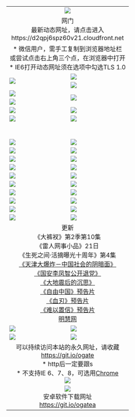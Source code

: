 ﻿<table>
  <tr></tr>
  <tr><td colspan=2 align=center><img src="https://cloud.githubusercontent.com/assets/11880933/13434984/f430fae2-e012-11e5-814f-c2df1e82b247.jpg" /></td></tr>
  <tr><td colspan=2 align=center>网门<br>最新动态网址，请点击进入
<br>https://d2qpj6spz60v21.cloudfront.net
    </td>
  </tr>
  <tr>
    <td colspan=2 align=center>* 微信用户，需手工复制到浏览器地址栏<br>或尝试点击右上角三个点，在浏览器中打开
    <br>* IE6打开动态网址须在选项中勾选TLS 1.0</td>
  </tr>
  <tr>
    <td rowspan=2><a href="https://d2qpj6spz60v21.cloudfront.net/ogUP.aspx?name=11DKC.mp4&list=11DKC" target="_blank"><img src="https://d2qpj6spz60v21.cloudfront.net/Up/11DKC1.jpg" /></a></td> 
    <td><div><a href="https://d2qpj6spz60v21.cloudfront.net/ogUP.aspx?name=LRWS.mp4&list=LRWS" target="_blank"><img src="https://d2qpj6spz60v21.cloudfront.net/Up/LRWS.jpg" /></a></td>
   </tr>
  <tr>
    <td><a href="https://d2qpj6spz60v21.cloudfront.net/ogNiceVedio.aspx" target="_blank"><img src="https://d2qpj6spz60v21.cloudfront.net/Up/11TGKDY.jpg" /></a></td>
  </tr>
  <tr>
    <td><a href="https://d2qpj6spz60v21.cloudfront.net/ogUP.aspx?name=JQR.mp4&count=2" target="_blank"><img src="https://d2qpj6spz60v21.cloudfront.net/Up/JQR.jpg" /></a></td>   
    <td rowspan=2><a href="https://d2qpj6spz60v21.cloudfront.net/ogUP.aspx?name=JP.mp4&count=9" target="_blank"><img src="https://d2qpj6spz60v21.cloudfront.net/Up/JP.jpg" /></td>
  </tr>
  <tr>
    <td><a href="https://d2qpj6spz60v21.cloudfront.net/ogUP.aspx?name=WH.mp4" target="_blank"><img src="https://d2qpj6spz60v21.cloudfront.net/Up/WH.jpg" /></a></td>
  </tr>
  <tr>
    <td><a href="https://d2qpj6spz60v21.cloudfront.net/ogUP.aspx?name=SSZJ.mp4&list=SSZJ" target="_blank"><img src="https://d2qpj6spz60v21.cloudfront.net/Up/SSZJ.jpg" /></a></td>
    <td><a href="https://d2qpj6spz60v21.cloudfront.net/ogUP.aspx?name=1XQK.mp4&count=13" target="_blank"><img src="https://d2qpj6spz60v21.cloudfront.net/Up/1XQK.jpg" /></a</td>
  </tr>
  <tr>
    <td><a href="https://d2qpj6spz60v21.cloudfront.net/ogUP.aspx?name=ZY.mp4&count=2015|16" target="_blank"><img src="https://d2qpj6spz60v21.cloudfront.net/Up/ZY.jpg" /></a</td>
    <td><a href="https://d2qpj6spz60v21.cloudfront.net/ogUP.aspx?name=XTFY.mp4&count=B|2,A|24" target="_blank"><img src="https://d2qpj6spz60v21.cloudfront.net/Up/XTFY.jpg" /></a></td>
  </tr>
  <tr height="40">
  </tr>
  <tr>
    <td><a href="https://d2qpj6spz60v21.cloudfront.net/ogUP.aspx?name=4SQQ.mp4&list=4SQQ" target="_blank"><img src="https://d2qpj6spz60v21.cloudfront.net/Up/4SQQ0.jpg"/></a></td>
    <td><a href="https://d2qpj6spz60v21.cloudfront.net/ogUP.aspx?name=4SHQ.mp4&list=4SHQ" target="_blank"><img src="https://d2qpj6spz60v21.cloudfront.net/Up/4SHQ0.jpg"/></a></td>
  </tr>
  <tr>
    <td><a href="https://d2qpj6spz60v21.cloudfront.net/ogUP.aspx?name=4SZG.mp4&list=4SZG" target="_blank"><img src="https://d2qpj6spz60v21.cloudfront.net/Up/4SZG0.jpg"/></a></td>
    <td><a href="https://d2qpj6spz60v21.cloudfront.net/ogUP.aspx?name=4SDJ.mp4&list=4SDJ" target="_blank"><img src="https://d2qpj6spz60v21.cloudfront.net/Up/4SDJ0.jpg"/></a></td>
  </tr>
  <tr>
    <td><a href="https://d2qpj6spz60v21.cloudfront.net/ogUP.aspx?name=4SGX.mp4&list=4SGX" target="_blank"><img src="https://d2qpj6spz60v21.cloudfront.net/Up/4SGX0.jpg"/></a></td>
    <td><a href="https://d2qpj6spz60v21.cloudfront.net/ogUP.aspx?name=4SHD.mp4&list=4SHD" target="_blank"><img src="https://d2qpj6spz60v21.cloudfront.net/Up/4SHD0.jpg"/></a></td>
  </tr>
  <tr>
    <td><a href="https://d2qpj6spz60v21.cloudfront.net/ogUP.aspx?name=4CTX.mp4&list=4CTX" target="_blank"><img src="https://d2qpj6spz60v21.cloudfront.net/Up/4CTX0.jpg"/></a></td>
    <td><a href="https://d2qpj6spz60v21.cloudfront.net/ogUP.aspx?name=4CWZ.mp4&list=4CWZ" target="_blank"><img src="https://d2qpj6spz60v21.cloudfront.net/Up/4CWZ0.jpg"/></a></td>
  </tr>
  <tr>
    <td><a href="https://d2qpj6spz60v21.cloudfront.net/onUP.aspx?name=https://d25hxnyejux8es.cloudfront.net/" target="_blank"><img src="https://d2qpj6spz60v21.cloudfront.net/Up/0DTW.jpg"/></a></td>
    <td><a href="https://d2qpj6spz60v21.cloudfront.net/onUP.aspx?name=https://d240ns8up8earz.cloudfront.net/acenter/" target="_blank"><img src="https://d2qpj6spz60v21.cloudfront.net/Up/0TDW.jpg" /></a></td>
  </tr>
  <tr>
    <td><a href="https://d2qpj6spz60v21.cloudfront.net/onUP.aspx?name=https://d4508d6vomz2p.cloudfront.net/gb/nsc413.htm" target="_blank"><img src="https://d2qpj6spz60v21.cloudfront.net/Up/0DJY.jpg" /></a></td>
    <td><a href="https://d2qpj6spz60v21.cloudfront.net/onUP.aspx?name=https://d3bxwq7vzudb5l.cloudfront.net/xtr/gb/prog204.html" target="_blank"><img src="https://d2qpj6spz60v21.cloudfront.net/Up/0XTR.jpg" /></a></td>
  </tr>
  <tr>
    <td><a href="https://d2qpj6spz60v21.cloudfront.net/onUP.aspx?name=https://d3aj00iefsmfgc.cloudfront.net/" target="_blank"><img src="https://d2qpj6spz60v21.cloudfront.net/Up/0MHW.jpg" /></a></td>
    <td><a href="https://d2qpj6spz60v21.cloudfront.net/onUP.aspx?name=https://d1sbg9daat0zu5.cloudfront.net/" target="_blank"><img src="https://d2qpj6spz60v21.cloudfront.net/Up/0ZJW.jpg" /></a></td>
  </tr>
  <tr>
    <td><a href="https://d2qpj6spz60v21.cloudfront.net/ogUP.aspx?name=0FG.zip" target="_blank"><img src="https://d2qpj6spz60v21.cloudfront.net/Up/0FG.jpg" /></a></td>
    <td><a href="https://d2qpj6spz60v21.cloudfront.net/ogUP.aspx?name=0FGA.apk" target="_blank"><img src="https://d2qpj6spz60v21.cloudfront.net/Up/0FGA.jpg" /></a></td>
  </tr>
  <tr>
    <td><a href="https://d2qpj6spz60v21.cloudfront.net/ogUP.aspx?name=0U.zip" target="_blank"><img src="https://d2qpj6spz60v21.cloudfront.net/Up/0U.jpg" /></a></td>
    <td><a href="https://d2qpj6spz60v21.cloudfront.net/ogUP.aspx?name=0UA.apk" target="_blank"><img src="https://d2qpj6spz60v21.cloudfront.net/Up/0UA.jpg" /></a></td>
  </tr>
  <tr>
    <td><a href="https://d2qpj6spz60v21.cloudfront.net/ogUP.aspx?name=0iPPOTV.zip" target="_blank"><img src="https://d2qpj6spz60v21.cloudfront.net/Up/0iPPOTV.jpg" /></a></td>
    <td><a href="https://d2qpj6spz60v21.cloudfront.net/ogUP.aspx?name=0iNTD.apk" target="_blank"><img src="https://d2qpj6spz60v21.cloudfront.net/Up/0iNTD.jpg" /></a></td>
  </tr>
  <tr>
    <td colspan=2 align=center>更新<br>
      《大裤衩》第2季第10集<br>
      《雷人网事小品》21日<br>
      《生死之间·活摘曝光十周年》第4集</a><br>
      <a href="https://d2qpj6spz60v21.cloudfront.net/ogUP.aspx?name=4TJDBZ.mp4" target="_blank">《天津大爆炸－中国社会的阴暗面》</a><br>
      <a href="https://d2qpj6spz60v21.cloudfront.net/ogUP.aspx?name=4LFZ.mp4" target="_blank">《国安李凤智公开退党》</a><br>
      <a href="https://d2qpj6spz60v21.cloudfront.net/ogUP.aspx?name=4DDZHDCS.mp4" target="_blank">《大地震后的沉思》</a><br>
      <a href="https://d2qpj6spz60v21.cloudfront.net/ogUP.aspx?name=11ZYZG0.mp4" target="_blank">《自由中国》预告片</a><br>
      <a href="https://d2qpj6spz60v21.cloudfront.net/ogUP.aspx?name=11XR.mp4" target="_blank">《血刃》预告片</a><br>
      <a href="https://d2qpj6spz60v21.cloudfront.net/ogUP.aspx?name=11NYZX.mp4&count=2" target="_blank">《难以置信》预告片</a><br>
      <a href="https://d2qpj6spz60v21.cloudfront.net/onUP.aspx?name=https://www.minghui.org/" target="_blank">明慧网</a></td>
    </td>
  </tr>
  <tr>
    <td><a href="https://d2qpj6spz60v21.cloudfront.net/ogNice.aspx" target="_blank"><img src="https://cloud.githubusercontent.com/assets/11880933/13720378/f84bb392-e841-11e5-8739-815049dd6ff8.jpg" /></a></td>
    <td><a href="https://d2qpj6spz60v21.cloudfront.net/onCO.aspx?ob=600事物&op=增删改&args=WH1~%23类型6新闻%7c%23类型6评论&mode=" target="_blank"><img src="https://cloud.githubusercontent.com/assets/11880933/13720380/04d76a16-e842-11e5-8833-e627daa88802.jpg" /></a></td> 
  </tr>
  <tr>
    <td><a href="https://d2qpj6spz60v21.cloudfront.net/ogDY.aspx" target="_blank"><img src="https://cloud.githubusercontent.com/assets/11880933/13720384/11817090-e842-11e5-9571-7dc2f1af9f42.jpg" /></a></td>
    <td><a href="https://d2qpj6spz60v21.cloudfront.net/ogST.aspx" target="_blank"><img src="https://cloud.githubusercontent.com/assets/11880933/13720385/1467ea3c-e842-11e5-86df-c96c9a556aaf.jpg" /></a></td> 
  </tr>
  <!--tr>
    <td colspan=2 align=center>
      <微信可扫描以下临时二维码<br/>https://bit.ly/1mBQHW8<br/><a href="https://d2qpj6spz60v21.cloudfront.net/Up/0WMGDL3.png" target="_blank"><img src="https://d2qpj6spz60v21.cloudfront.net/Up/0WMGD3.png"/></a>
  </tr-->
  <tr>
    <td colspan=2 align=center>可以持续访问本站的永久网址，请收藏<br/><a href="https://git.io/ogate" target="_blank">https://git.io/ogate</a><br/>* http后一定要跟s<br/>* 不支持IE 6、7、8，可选用<a href="http://www.odisk.org/Upload/0ChromePortable.zip">Chrome</a><br/><a href="https://d2qpj6spz60v21.cloudfront.net/Up/0WMGDL2.png" target="_blank"><img src="https://d2qpj6spz60v21.cloudfront.net/Up/0WMGD2.png"/></a></td>
  </tr>
  <tr>
    <td colspan=2 align=center><a href="https://d2qpj6spz60v21.cloudfront.net/ogUP.aspx?name=0oGate.apk" target="_blank"><img src="https://cloud.githubusercontent.com/assets/11880933/13720399/75e143ee-e842-11e5-9f0a-1421f423c80f.jpg" /></a><br>安卓软件下载网址<br><a href="https://git.io/ogatea">https://git.io/ogatea</a></td>
  </tr>
  <!--tr>
    <td colspan=2 align=center>可能失效的动态网址
    </td>
  </tr-->
</table>
